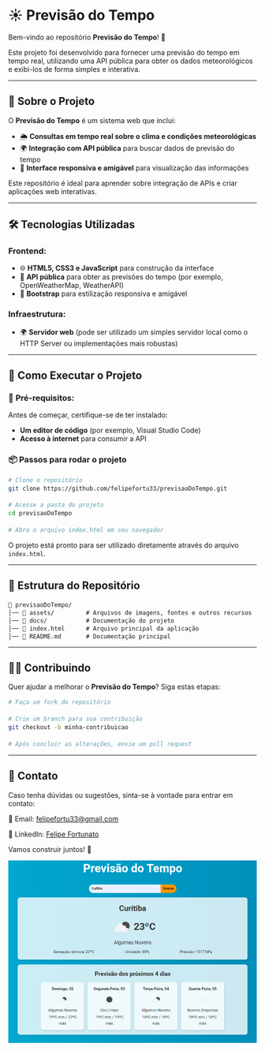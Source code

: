 # ☀️ Previsão do Tempo

Bem-vindo ao repositório **Previsão do Tempo**! 🚀

Este projeto foi desenvolvido para fornecer uma previsão do tempo em tempo real, utilizando uma API pública para obter os dados meteorológicos e exibi-los de forma simples e interativa.

---

## 📖 Sobre o Projeto

O **Previsão do Tempo** é um sistema web que inclui:

- 🌦 **Consultas em tempo real sobre o clima e condições meteorológicas**
- 🌍 **Integração com API pública** para buscar dados de previsão do tempo
- 📱 **Interface responsiva e amigável** para visualização das informações

Este repositório é ideal para aprender sobre integração de APIs e criar aplicações web interativas.

---

## 🛠 Tecnologias Utilizadas

### **Frontend:**
- 🌐 **HTML5, CSS3 e JavaScript** para construção da interface
- 🔄 **API pública** para obter as previsões do tempo (por exemplo, OpenWeatherMap, WeatherAPI)
- 📱 **Bootstrap** para estilização responsiva e amigável

### **Infraestrutura:**
- 🌍 **Servidor web** (pode ser utilizado um simples servidor local como o HTTP Server ou implementações mais robustas)

---

## 🚀 Como Executar o Projeto

### 🔧 **Pré-requisitos:**
Antes de começar, certifique-se de ter instalado:
- **Um editor de código** (por exemplo, Visual Studio Code)
- **Acesso à internet** para consumir a API

### 📦 **Passos para rodar o projeto**

```bash
# Clone o repositório
git clone https://github.com/felipefortu33/previsaoDoTempo.git

# Acesse a pasta do projeto
cd previsaoDoTempo

# Abra o arquivo index.html em seu navegador
```
O projeto está pronto para ser utilizado diretamente através do arquivo `index.html`.

---

## 📂 Estrutura do Repositório

```plaintext
📁 previsaoDoTempo/
│── 📁 assets/         # Arquivos de imagens, fontes e outros recursos
│── 📁 docs/           # Documentação do projeto
│── 📄 index.html      # Arquivo principal da aplicação
│── 📄 README.md       # Documentação principal
```

---

## 🧑‍💻 Contribuindo

Quer ajudar a melhorar o **Previsão do Tempo**? Siga estas etapas:

```bash
# Faça um fork do repositório

# Crie um branch para sua contribuição
git checkout -b minha-contribuicao

# Após concluir as alterações, envie um pull request
```

---

## 📧 Contato

Caso tenha dúvidas ou sugestões, sinta-se à vontade para entrar em contato:

📩 Email: [felipefortu33@gmail.com](mailto:felipefortu33@gmail.com)

💼 LinkedIn: [Felipe Fortunato](https://www.linkedin.com/in/felipe-fortunato-570749207)

Vamos construir juntos! 🚀

![Minha Imagem do Projeto](https://raw.githubusercontent.com/felipefortu33/previsaoDoTempo/136d9d96825b374fa61f8a548f947dbb7fa2e661/Captura%20de%20tela%202025-03-01%20202537.png)




